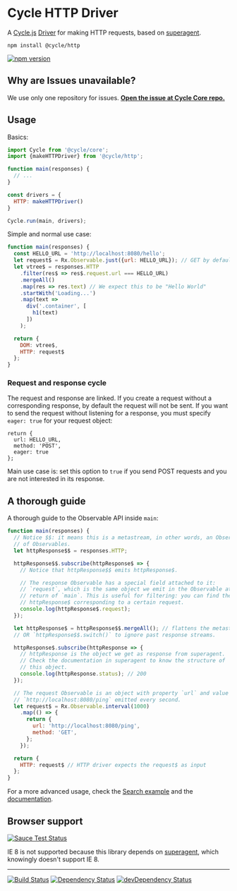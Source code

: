 # Cycle HTTP Driver

A [Cycle.js](http://cycle.js.org) [Driver](http://cycle.js.org/drivers.html) for making HTTP requests, based on [superagent](https://github.com/visionmedia/superagent).

```
npm install @cycle/http
```

[![npm version](https://badge.fury.io/js/%40cycle%2Fhttp.svg)](http://badge.fury.io/js/%40cycle%2Fhttp)

## Why are Issues unavailable?

We use only one repository for issues. [**Open the issue at Cycle Core repo.**](https://github.com/cyclejs/cycle-core/issues)

## Usage

Basics:

```js
import Cycle from '@cycle/core';
import {makeHTTPDriver} from '@cycle/http';

function main(responses) {
  // ...
}

const drivers = {
  HTTP: makeHTTPDriver()
}

Cycle.run(main, drivers);
```

Simple and normal use case:

```js
function main(responses) {
  const HELLO_URL = 'http://localhost:8080/hello';
  let request$ = Rx.Observable.just({url: HELLO_URL}); // GET by default
  let vtree$ = responses.HTTP
    .filter(res$ => res$.request.url === HELLO_URL)
    .mergeAll()
    .map(res => res.text) // We expect this to be "Hello World"
    .startWith('Loading...')
    .map(text =>
      div('.container', [
        h1(text)
      ])
    );

  return {
    DOM: vtree$,
    HTTP: request$
  };
}
```

### Request and response cycle

The request and response are linked. If you create a request without a corresponding response, by default the request will not be sent. If you want to send the request without listening for a response, you must specify `eager: true` for your request object:

```
return {
  url: HELLO_URL,
  method: 'POST',
  eager: true
};
```

Main use case is: set this option to `true` if you send POST requests and you are not interested in its response.

## A thorough guide

A thorough guide to the Observable API inside `main`:

```js
function main(responses) {
  // Notice $$: it means this is a metastream, in other words, an Observable
  // of Observables.
  let httpResponse$$ = responses.HTTP;

  httpResponse$$.subscribe(httpResponse$ => {
    // Notice that httpResponse$$ emits httpResponse$.

    // The response Observable has a special field attached to it:
    // `request`, which is the same object we emit in the Observable at the
    // return of `main`. This is useful for filtering: you can find the
    // httpResponse$ corresponding to a certain request.
    console.log(httpResponse$.request);
  });

  let httpResponse$ = httpResponse$$.mergeAll(); // flattens the metastream
  // OR `httpResponse$$.switch()` to ignore past response streams.

  httpResponse$.subscribe(httpResponse => {
    // httpResponse is the object we get as response from superagent.
    // Check the documentation in superagent to know the structure of
    // this object.
    console.log(httpResponse.status); // 200
  });

  // The request Observable is an object with property `url` and value
  // `http://localhost:8080/ping` emitted every second.
  let request$ = Rx.Observable.interval(1000)
    .map(() => {
      return {
        url: 'http://localhost:8080/ping',
        method: 'GET',
      };
    });

  return {
    HTTP: request$ // HTTP driver expects the request$ as input
  };
}
```

For a more advanced usage, check the [Search example](https://github.com/cyclejs/cycle-examples/tree/master/http-search-github) and the [documentation](https://github.com/cyclejs/cycle-http-driver/blob/master/docs/api.md).

## Browser support

[![Sauce Test Status](https://saucelabs.com/browser-matrix/cyclejs-http.svg)](https://saucelabs.com/u/cyclejs-http)

IE 8 is not supported because this library depends on [superagent](https://github.com/visionmedia/superagent), which knowingly doesn't support IE 8.

- - -

[![Build Status](https://travis-ci.org/cyclejs/http.svg?branch=master)](https://travis-ci.org/cyclejs/http)
[![Dependency Status](https://david-dm.org/cyclejs/http.svg)](https://david-dm.org/cyclejs/http)
[![devDependency Status](https://david-dm.org/cyclejs/http/dev-status.svg)](https://david-dm.org/cyclejs/http#info=devDependencies)
